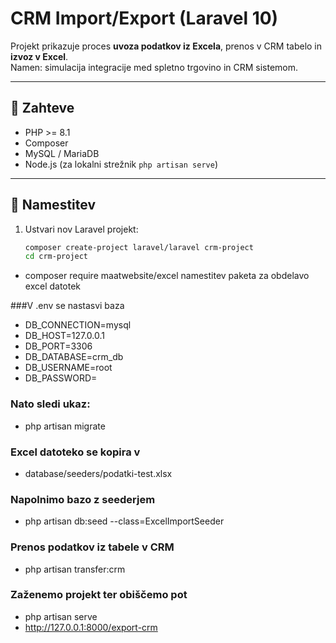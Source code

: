 # CRM Import/Export (Laravel 10)

Projekt prikazuje proces **uvoza podatkov iz Excela**, prenos v CRM tabelo in **izvoz v Excel**.  
Namen: simulacija integracije med spletno trgovino in CRM sistemom.

---

## 🚀 Zahteve
- PHP >= 8.1
- Composer
- MySQL / MariaDB
- Node.js (za lokalni strežnik `php artisan serve`)

---

## 🔧 Namestitev

1. Ustvari nov Laravel projekt:
   ```bash
   composer create-project laravel/laravel crm-project
   cd crm-project
- composer require maatwebsite/excel  namestitev paketa za obdelavo excel datotek

###V .env se nastasvi baza
- DB_CONNECTION=mysql
- DB_HOST=127.0.0.1
- DB_PORT=3306
- DB_DATABASE=crm_db
- DB_USERNAME=root
- DB_PASSWORD=

###  Nato sledi ukaz:
- php artisan migrate

### Excel datoteko se kopira v 
- database/seeders/podatki-test.xlsx

### Napolnimo bazo z seederjem
- php artisan db:seed --class=ExcelImportSeeder

### Prenos podatkov iz tabele v CRM
- php artisan transfer:crm

### Zaženemo projekt ter obiščemo pot
- php artisan serve
- http://127.0.0.1:8000/export-crm

